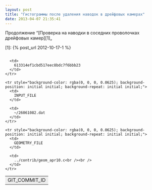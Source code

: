 ```yaml
---
layout: post
title: "Гистограммы после удаления наводок в дрейфовых камерах"
date: 2013-04-07 21:35:41
---
```


Продолжение “[Проверка на наводки в соседних проволочках дрейфовых камер][1]„

 [1]: {% post_url 2012-10-17-1 %}

<a href="{{ site.baseurl }}/assets/26061082_d3X1_d3X1_foils_removed.png"><img src="{{ site.baseurl }}/assets/huge26061082_d3X1_d3X1_foils_removed.png" alt="" /></a>

<table style="width: 686px;" border="0">
  <tbody>
    <tr style="background-color: rgba(0, 0, 0, 0.0625); background-position: initial initial; background-repeat: initial initial;">
      <td>
        GIT_COMMIT_ID
      </td>
      
      <td>
        613314ef1cbd517eec8bdc7f6bbb23
      </td>
    </tr>
    
    <tr style="background-color: rgba(0, 0, 0, 0.0625); background-position: initial initial; background-repeat: initial initial;">
      <td>
        INPUT_FILE
      </td>
      
      <td>
        ~/26061082.dat
      </td>
    </tr>
    
    <tr style="background-color: rgba(0, 0, 0, 0.0625); background-position: initial initial; background-repeat: initial initial;">
      <td>
        GEOMETRY_FILE
      </td>
      
      <td>
        ../contrib/geom_apr10.c<br /><br />
      </td>
    </tr>
  </tbody>
</table>

